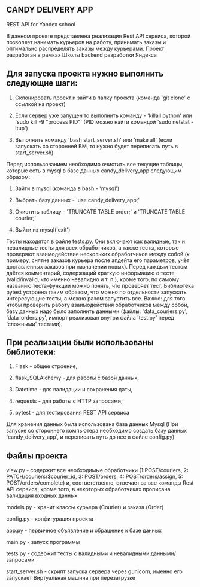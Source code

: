 ## CANDY DELIVERY APP
REST API for Yandex school

В данном проекте представлена реализация Rest API сервиса, которой позволяет нанимать курьеров на работу, принимать заказы и оптимально распределять заказы между курьерами. Проект разработан в рамках Школы backend разработки Яндекса

## Для запуска проекта нужно выполнить следующие шаги:

1) Склонировать проект и зайти в папку проекта (команда 'git clone' c ссылкой на проект)

2) Если сервер уже запущен то выполнить команду - 'killall python' или 'sudo kill -9 "process PID"' (PID можно найти командой 'sudo netstat -ltup')

3) Выполнить команду 'bash start_server.sh' или 'make all' (если запускать со сторонней ВМ, то нужно будет переписать путь в start_server.sh)

Перед использованием необходимо очистить все текущие таблицы, которые есть в mysql в базе данных candy_delivery_app следующим образом:

1) Зайти в mysql (команда в bash - 'mysql')

2) Выбрать базу данных - 'use candy_delivery_app;'

3) Очистить таблицу - 'TRUNCATE TABLE order;' и 'TRUNCATE TABLE courier;'

4) Выйти из mysql('exit')

Тесты находятся в файле tests.py. Они включают как валидные, так и невалидные тесты для всех обработчиков, а также тесты, которые проверяют взаимодействие нескольких обработчиков между собой (к примеру, снятие заказов курьера после апдейта его параметров, учёт доставленных заказов при назначении новых). Перед каждым тестом даётся комментарий, содержащий краткую информацию о тесте (valid/invalid, что именно невалидно и т. п.), кроме того, по самому названию теста-функции можно понять, что проверяет тест. Библиотека pytest устроена таким образом, что можно по отдельности запускать интересующие тесты, а можно разом запустить все. Важно: для того чтобы проверить работу взаимодействия обработчиков между собой, базу данных надо было заполнить данными (файлы: 'data_couriers.py', 'data_orders.py', импорт реализован внутри файла 'test.py' перед 'сложными' тестами).

## При реализации были использованы библиотеки:

1) Flask - общее строение,

2) flask_SQLAlchemy - для работы с базой данных,

3) Datetime - для валидации и сохранения даты,

4) requests - для работы с  HTTP запросами;

5) pytest - для тестирования REST API сервиса

Для хранения данных была использована база данных Mysql (При запуске со стороннего компьютера необходимо создать базу данных 'candy_delivery_app', и переписать путь до нее в файле config.py)

## Файлы проекта

view.py - содержит все необходимые обработчики (1:POST/couriers, 2: PATCH/couriers/$courier_id, 3: POST/orders, 4: POST/orders/assign, 5: POST/orders/complete) и, соответственно, отвечает за все команды Rest API сервиса, кроме того, в некоторых обработчиках прописана валидация входных данных

models.py - хранит классы курьера (Courier) и заказа (Order)

config.py - конфигурация проекта

app.py - первичное объявление и обращение к базе данных

main.py - запуск программы

tests.py - содержит тесты с валидными и невалидными данными/запросами

start_server.sh - скрипт запуска сервера через gunicorn, именно его запускает Виртуальная машина при перезагрузке
